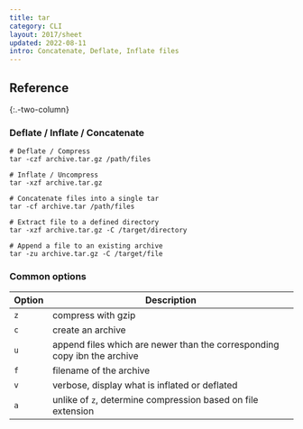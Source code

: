 ```yaml
---
title: tar
category: CLI
layout: 2017/sheet
updated: 2022-08-11
intro: Concatenate, Deflate, Inflate files
---
```

## Reference
{:.-two-column}

### Deflate / Inflate / Concatenate
```shell
# Deflate / Compress
tar -czf archive.tar.gz /path/files
```

```shell
# Inflate / Uncompress
tar -xzf archive.tar.gz
```

```shell
# Concatenate files into a single tar
tar -cf archive.tar /path/files
```

```shell
# Extract file to a defined directory
tar -xzf archive.tar.gz -C /target/directory
```

```shell
# Append a file to an existing archive
tar -zu archive.tar.gz -C /target/file
```

### Common options

| Option | Description                                                              |
|--------|--------------------------------------------------------------------------|
| `z`    | compress with gzip                                                       |
| `c`    | create an archive                                                        |
| `u`    | append files which are newer than the corresponding copy ibn the archive |
| `f`    | filename of the archive                                                  |
| `v`    | verbose, display what is inflated or deflated                            |
| `a`    | unlike of `z`, determine compression based on file extension             |

